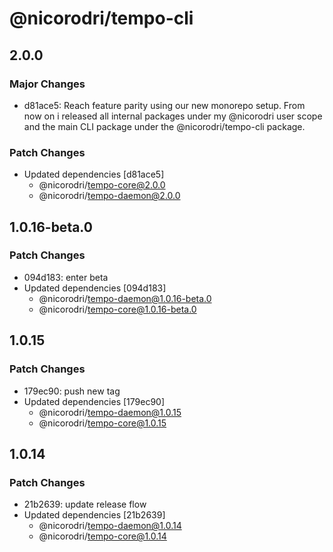 # @nicorodri/tempo-cli

## 2.0.0

### Major Changes

- d81ace5: Reach feature parity using our new monorepo setup. From now on i released all internal packages under my @nicorodri user scope and the main CLI package under the @nicorodri/tempo-cli package.

### Patch Changes

- Updated dependencies [d81ace5]
  - @nicorodri/tempo-core@2.0.0
  - @nicorodri/tempo-daemon@2.0.0

## 1.0.16-beta.0

### Patch Changes

- 094d183: enter beta
- Updated dependencies [094d183]
  - @nicorodri/tempo-daemon@1.0.16-beta.0
  - @nicorodri/tempo-core@1.0.16-beta.0

## 1.0.15

### Patch Changes

- 179ec90: push new tag
- Updated dependencies [179ec90]
  - @nicorodri/tempo-daemon@1.0.15
  - @nicorodri/tempo-core@1.0.15

## 1.0.14

### Patch Changes

- 21b2639: update release flow
- Updated dependencies [21b2639]
  - @nicorodri/tempo-daemon@1.0.14
  - @nicorodri/tempo-core@1.0.14
